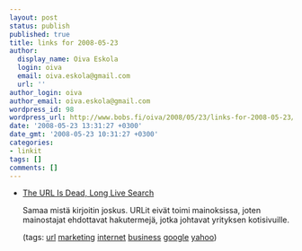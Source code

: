 ```yaml
---
layout: post
status: publish
published: true
title: links for 2008-05-23
author:
  display_name: Oiva Eskola
  login: oiva
  email: oiva.eskola@gmail.com
  url: ''
author_login: oiva
author_email: oiva.eskola@gmail.com
wordpress_id: 98
wordpress_url: http://www.bobs.fi/oiva/2008/05/23/links-for-2008-05-23/
date: '2008-05-23 13:31:27 +0300'
date_gmt: '2008-05-23 10:31:27 +0300'
categories:
- linkit
tags: []
comments: []
---
```

<ul class="delicious">
<li>
<div class="delicious-link"><a href="http://www.readwriteweb.com/archives/the_url_is_dead_long_live_search.php">The URL Is Dead, Long Live Search</a></div></p>
<div class="delicious-extended">Samaa mist&auml; kirjoitin joskus. URLit eiv&auml;t toimi mainoksissa, joten mainostajat ehdottavat hakutermej&auml;, jotka johtavat yrityksen kotisivuille.</div></p>
<div class="delicious-tags">(tags: <a href="http://del.icio.us/oiva/url">url</a> <a href="http://del.icio.us/oiva/marketing">marketing</a> <a href="http://del.icio.us/oiva/internet">internet</a> <a href="http://del.icio.us/oiva/business">business</a> <a href="http://del.icio.us/oiva/google">google</a> <a href="http://del.icio.us/oiva/yahoo">yahoo</a>)</div><br />
	</li>
</ul>
